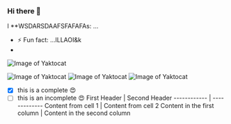 ### Hi there 👋

l
**WSDARSDAAFSFAFAFAs: ...
- ⚡ Fun fact: ...lLLAOI&k
-
![Image of Yaktocat](https://octodex.github.com/images/yaktocat.png)

![Image of Yaktocat](https://octodex.github.com/images/yaktocat.png)
![Image of Yaktocat](https://octodex.github.com/images/yaktocat.png)
![Image of Yaktocat](https://cdn.discordapp.com/attachments/814197726811521087/844558357142700032/image0.gif)
- [x] this is a complete :heart_eyes:
- [ ] this is an incomplete :heart_eyes:
First Header | Second Header
------------ | -------------
Content from cell 1 | Content from cell 2
Content in the first column | Content in the second column
